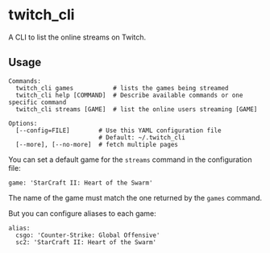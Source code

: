 # twitch_cli
A CLI to list the online streams on Twitch.

## Usage
```
Commands:
  twitch_cli games           # lists the games being streamed
  twitch_cli help [COMMAND]  # Describe available commands or one specific command
  twitch_cli streams [GAME]  # list the online users streaming [GAME]

Options:
  [--config=FILE]        # Use this YAML configuration file
                         # Default: ~/.twitch_cli
  [--more], [--no-more]  # fetch multiple pages
```

You can set a default game for the `streams` command in the configuration file:

```
game: 'StarCraft II: Heart of the Swarm'
```

The name of the game must match the one returned by the `games` command.

But you can configure aliases to each game:

```
alias:
  csgo: 'Counter-Strike: Global Offensive'
  sc2: 'StarCraft II: Heart of the Swarm'
```

